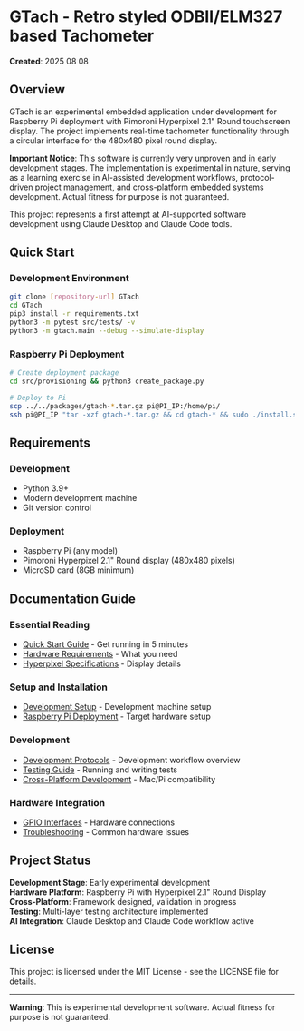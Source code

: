 # GTach - Retro styled ODBII/ELM327 based Tachometer

**Created**: 2025 08 08

## Overview

GTach is an experimental embedded application under development for Raspberry Pi deployment with Pimoroni Hyperpixel 2.1" Round touchscreen display. The project implements real-time tachometer functionality through a circular interface for the 480x480 pixel round display.

**Important Notice**: This software is currently very unproven and in early development stages. The implementation is experimental in nature, serving as a learning exercise in AI-assisted development workflows, protocol-driven project management, and cross-platform embedded systems development. Actual fitness for purpose is not guaranteed.

This project represents a first attempt at AI-supported software development using Claude Desktop and Claude Code tools.

## Quick Start

### Development Environment
```bash
git clone [repository-url] GTach
cd GTach
pip3 install -r requirements.txt
python3 -m pytest src/tests/ -v
python3 -m gtach.main --debug --simulate-display
```

### Raspberry Pi Deployment
```bash
# Create deployment package
cd src/provisioning && python3 create_package.py

# Deploy to Pi
scp ../../packages/gtach-*.tar.gz pi@PI_IP:/home/pi/
ssh pi@PI_IP "tar -xzf gtach-*.tar.gz && cd gtach-* && sudo ./install.sh"
```

## Requirements

### Development
- Python 3.9+
- Modern development machine
- Git version control

### Deployment  
- Raspberry Pi (any model)
- Pimoroni Hyperpixel 2.1" Round display (480x480 pixels)
- MicroSD card (8GB minimum)

## Documentation Guide

### Essential Reading
- [Quick Start Guide](doc/setup/quick_start.md) - Get running in 5 minutes
- [Hardware Requirements](doc/hardware/requirements.md) - What you need
- [Hyperpixel Specifications](doc/hardware/hyperpixel_specifications.md) - Display details

### Setup and Installation
- [Development Setup](doc/setup/development_environment.md) - Development machine setup
- [Raspberry Pi Deployment](doc/setup/raspberry_pi_deployment.md) - Target hardware setup

### Development
- [Development Protocols](doc/protocol/README.md) - Development workflow overview
- [Testing Guide](doc/testing/testing_overview.md) - Running and writing tests
- [Cross-Platform Development](doc/development/cross_platform_guide.md) - Mac/Pi compatibility

### Hardware Integration
- [GPIO Interfaces](doc/hardware/gpio_interfaces.md) - Hardware connections
- [Troubleshooting](doc/hardware/troubleshooting.md) - Common hardware issues

## Project Status

**Development Stage**: Early experimental development  
**Hardware Platform**: Raspberry Pi with Hyperpixel 2.1" Round Display  
**Cross-Platform**: Framework designed, validation in progress  
**Testing**: Multi-layer testing architecture implemented  
**AI Integration**: Claude Desktop and Claude Code workflow active

## License

This project is licensed under the MIT License - see the LICENSE file for details.

---

**Warning**: This is experimental development software. Actual fitness for purpose is not guaranteed.
